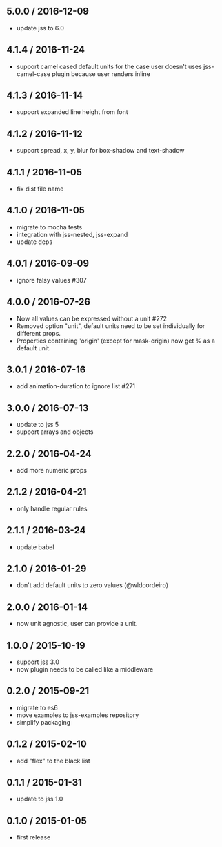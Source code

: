 ## 5.0.0 / 2016-12-09

- update jss to 6.0

## 4.1.4 / 2016-11-24

- support camel cased default units for the case user doesn't uses jss-camel-case plugin because user renders inline

## 4.1.3 / 2016-11-14

- support expanded line height from font

## 4.1.2 / 2016-11-12

- support spread, x, y, blur for box-shadow and text-shadow

## 4.1.1 / 2016-11-05

- fix dist file name

## 4.1.0 / 2016-11-05

- migrate to mocha tests
- integration with jss-nested, jss-expand
- update deps

## 4.0.1 / 2016-09-09

- ignore falsy values #307

## 4.0.0 / 2016-07-26

- Now all values can be expressed without a unit #272
- Removed option "unit", default units need to be set individually for different props.
- Properties containing 'origin' (except for mask-origin) now get % as a default unit.

## 3.0.1 / 2016-07-16

- add animation-duration to ignore list #271

## 3.0.0 / 2016-07-13

- update to jss 5
- support arrays and objects

## 2.2.0 / 2016-04-24

- add more numeric props

## 2.1.2 / 2016-04-21

- only handle regular rules

## 2.1.1 / 2016-03-24

- update babel

## 2.1.0 / 2016-01-29

- don't add default units to zero values (@wldcordeiro)

## 2.0.0 / 2016-01-14

- now unit agnostic, user can provide a unit.

## 1.0.0 / 2015-10-19

- support jss 3.0
- now plugin needs to be called like a middleware

## 0.2.0 / 2015-09-21

- migrate to es6
- move examples to jss-examples repository
- simplify packaging

## 0.1.2 / 2015-02-10

- add "flex" to the black list

## 0.1.1 / 2015-01-31

- update to jss 1.0

## 0.1.0 / 2015-01-05

- first release
